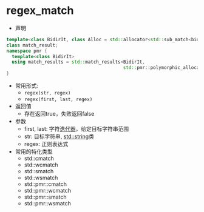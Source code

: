 # regex_match

- 声明

```c++
template<class BidirIt, class Alloc = std::allocator<std::sub_match<bidirIt>>
class match_result;
namespace pmr {
  template<class BidirIt>
  using match_results = std::match_results<BidirIt,
                                           std::pmr::polymorphic_allocator<std::sub_match<BidirIt>>>
}
```

- 常用形式:
  - `regex(str, regex)`
  - `regex(first, last, regex)`
- 返回值
  - 存在返回true，失败返回false
- 参数
  - first, last: 字符[迭代器](c++-iterator.md)，给定目标字符串范围
  - str: 目标字符串, [std::string](c++-std-string.md)类
  - regex: 正则表达式
- 常用的特化类型
  - std::cmatch
  - std::wcmatch
  - std::smatch
  - std::wsmatch
  - std::pmr::cmatch
  - std::pmr::wcmatch
  - std::pmr::smatch
  - std::pmr::wsmatch
